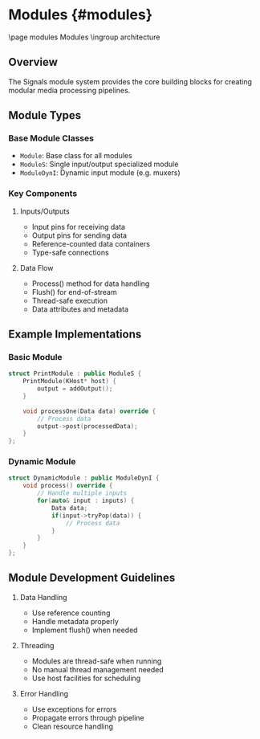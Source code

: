 # Modules {#modules}
\page modules Modules
\ingroup architecture

## Overview
The Signals module system provides the core building blocks for creating modular media processing pipelines.

## Module Types

### Base Module Classes
- `Module`: Base class for all modules
- `ModuleS`: Single input/output specialized module
- `ModuleDynI`: Dynamic input module (e.g. muxers)

### Key Components
1. Inputs/Outputs
   - Input pins for receiving data
   - Output pins for sending data
   - Reference-counted data containers
   - Type-safe connections

2. Data Flow
   - Process() method for data handling
   - Flush() for end-of-stream
   - Thread-safe execution
   - Data attributes and metadata

## Example Implementations

### Basic Module
```cpp
struct PrintModule : public ModuleS {
    PrintModule(KHost* host) {
        output = addOutput();
    }
    
    void processOne(Data data) override {
        // Process data
        output->post(processedData);
    }
};
```

### Dynamic Module
```cpp
struct DynamicModule : public ModuleDynI {
    void process() override {
        // Handle multiple inputs
        for(auto& input : inputs) {
            Data data;
            if(input->tryPop(data)) {
                // Process data
            }
        }
    }
};
```

## Module Development Guidelines

1. Data Handling
   - Use reference counting
   - Handle metadata properly
   - Implement flush() when needed

2. Threading
   - Modules are thread-safe when running
   - No manual thread management needed
   - Use host facilities for scheduling

3. Error Handling
   - Use exceptions for errors
   - Propagate errors through pipeline
   - Clean resource handling
